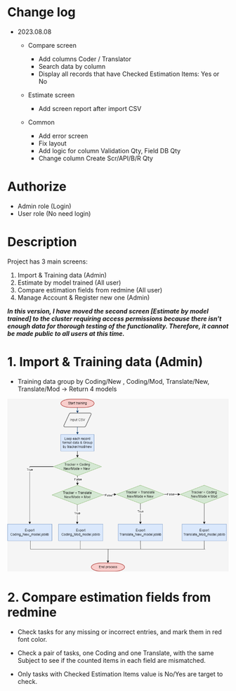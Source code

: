 # Change log

* 2023.08.08
  * Compare screen
     * Add columns Coder / Translator
     * Search data by column
     * Display all records that have Checked Estimation Items: Yes or No

  * Estimate screen
      * Add screen report after import CSV
  
  * Common
      * Add error screen
      * Fix layout
      * Add logic for column Validation Qty, Field DB Qty
      * Change column Create Scr/API/B/R Qty

# Authorize
 * Admin role (Login)
 * User role (No need login)
  
# Description

Project has 3 main screens:
 1. Import & Training data (Admin)
 2. Estimate by model trained (All user)
 3. Compare estimation fields from redmine (All user)
 4. Manage Account & Register new one (Admin)

***In this version, I have moved the second screen [Estimate by model trained] to the cluster requiring access permissions because there isn't enough data for thorough testing of the functionality. Therefore, it cannot be made public to all users at this time.***

# 1. Import & Training data (Admin)

 * Training data group by Coding/New , Coding/Mod, Translate/New, Translate/Mod -> Return 4 models

![ProcessImage](./apps/static/assets/images/guide/TrainingProcess.png)

# 2. Compare estimation fields from redmine

 * Check tasks for any missing or incorrect entries, and mark them in red font color.

 * Check a pair of tasks, one Coding and one Translate, with the same Subject to see if the counted items in each field are mismatched.

 * Only tasks with Checked Estimation Items value is No/Yes are target to check.